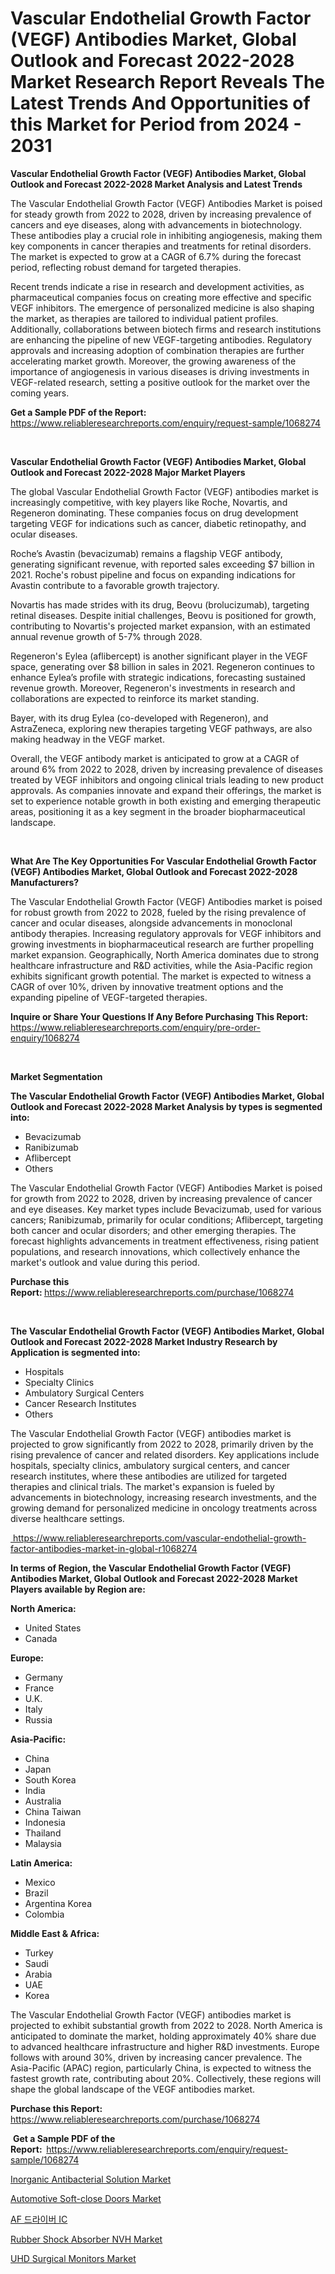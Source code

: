 <p><h1>Vascular Endothelial Growth Factor (VEGF) Antibodies Market, Global Outlook and Forecast 2022-2028 Market Research Report Reveals The Latest Trends And Opportunities of this Market for Period from 2024 - 2031</h1></p><p><strong>Vascular Endothelial Growth Factor (VEGF) Antibodies Market, Global Outlook and Forecast 2022-2028 Market Analysis and Latest Trends</strong></p>
<p><p>The Vascular Endothelial Growth Factor (VEGF) Antibodies Market is poised for steady growth from 2022 to 2028, driven by increasing prevalence of cancers and eye diseases, along with advancements in biotechnology. These antibodies play a crucial role in inhibiting angiogenesis, making them key components in cancer therapies and treatments for retinal disorders. The market is expected to grow at a CAGR of 6.7% during the forecast period, reflecting robust demand for targeted therapies.</p><p>Recent trends indicate a rise in research and development activities, as pharmaceutical companies focus on creating more effective and specific VEGF inhibitors. The emergence of personalized medicine is also shaping the market, as therapies are tailored to individual patient profiles. Additionally, collaborations between biotech firms and research institutions are enhancing the pipeline of new VEGF-targeting antibodies. Regulatory approvals and increasing adoption of combination therapies are further accelerating market growth. Moreover, the growing awareness of the importance of angiogenesis in various diseases is driving investments in VEGF-related research, setting a positive outlook for the market over the coming years.</p></p>
<p><strong>Get a Sample PDF of the Report:&nbsp;</strong> <a href="https://www.reliableresearchreports.com/enquiry/request-sample/1068274">https://www.reliableresearchreports.com/enquiry/request-sample/1068274</a></p>
<p>&nbsp;</p>
<p><strong>Vascular Endothelial Growth Factor (VEGF) Antibodies Market, Global Outlook and Forecast 2022-2028 Major Market Players</strong></p>
<p><p>The global Vascular Endothelial Growth Factor (VEGF) antibodies market is increasingly competitive, with key players like Roche, Novartis, and Regeneron dominating. These companies focus on drug development targeting VEGF for indications such as cancer, diabetic retinopathy, and ocular diseases.</p><p>Roche’s Avastin (bevacizumab) remains a flagship VEGF antibody, generating significant revenue, with reported sales exceeding $7 billion in 2021. Roche's robust pipeline and focus on expanding indications for Avastin contribute to a favorable growth trajectory.</p><p>Novartis has made strides with its drug, Beovu (brolucizumab), targeting retinal diseases. Despite initial challenges, Beovu is positioned for growth, contributing to Novartis's projected market expansion, with an estimated annual revenue growth of 5-7% through 2028.</p><p>Regeneron's Eylea (aflibercept) is another significant player in the VEGF space, generating over $8 billion in sales in 2021. Regeneron continues to enhance Eylea’s profile with strategic indications, forecasting sustained revenue growth. Moreover, Regeneron's investments in research and collaborations are expected to reinforce its market standing.</p><p>Bayer, with its drug Eylea (co-developed with Regeneron), and AstraZeneca, exploring new therapies targeting VEGF pathways, are also making headway in the VEGF market.</p><p>Overall, the VEGF antibody market is anticipated to grow at a CAGR of around 6% from 2022 to 2028, driven by increasing prevalence of diseases treated by VEGF inhibitors and ongoing clinical trials leading to new product approvals. As companies innovate and expand their offerings, the market is set to experience notable growth in both existing and emerging therapeutic areas, positioning it as a key segment in the broader biopharmaceutical landscape.</p></p>
<p>&nbsp;</p>
<p><strong>What Are The Key Opportunities For Vascular Endothelial Growth Factor (VEGF) Antibodies Market, Global Outlook and Forecast 2022-2028 Manufacturers?</strong></p>
<p><p>The Vascular Endothelial Growth Factor (VEGF) Antibodies market is poised for robust growth from 2022 to 2028, fueled by the rising prevalence of cancer and ocular diseases, alongside advancements in monoclonal antibody therapies. Increasing regulatory approvals for VEGF inhibitors and growing investments in biopharmaceutical research are further propelling market expansion. Geographically, North America dominates due to strong healthcare infrastructure and R&D activities, while the Asia-Pacific region exhibits significant growth potential. The market is expected to witness a CAGR of over 10%, driven by innovative treatment options and the expanding pipeline of VEGF-targeted therapies.</p></p>
<p><strong>Inquire or Share Your Questions If Any Before Purchasing This Report:</strong> <a href="https://www.reliableresearchreports.com/enquiry/pre-order-enquiry/1068274">https://www.reliableresearchreports.com/enquiry/pre-order-enquiry/1068274</a></p>
<p>&nbsp;</p>
<p><strong>Market Segmentation</strong></p>
<p><strong>The Vascular Endothelial Growth Factor (VEGF) Antibodies Market, Global Outlook and Forecast 2022-2028 Market Analysis by types is segmented into:</strong></p>
<p><ul><li>Bevacizumab</li><li>Ranibizumab</li><li>Aflibercept</li><li>Others</li></ul></p>
<p><p>The Vascular Endothelial Growth Factor (VEGF) Antibodies Market is poised for growth from 2022 to 2028, driven by increasing prevalence of cancer and eye diseases. Key market types include Bevacizumab, used for various cancers; Ranibizumab, primarily for ocular conditions; Aflibercept, targeting both cancer and ocular disorders; and other emerging therapies. The forecast highlights advancements in treatment effectiveness, rising patient populations, and research innovations, which collectively enhance the market's outlook and value during this period.</p></p>
<p><strong>Purchase this Report:&nbsp;</strong><a href="https://www.reliableresearchreports.com/purchase/1068274">https://www.reliableresearchreports.com/purchase/1068274</a></p>
<p>&nbsp;</p>
<p><strong>The Vascular Endothelial Growth Factor (VEGF) Antibodies Market, Global Outlook and Forecast 2022-2028 Market Industry Research by Application is segmented into:</strong></p>
<p><ul><li>Hospitals</li><li>Specialty Clinics</li><li>Ambulatory Surgical Centers</li><li>Cancer Research Institutes</li><li>Others</li></ul></p>
<p><p>The Vascular Endothelial Growth Factor (VEGF) antibodies market is projected to grow significantly from 2022 to 2028, primarily driven by the rising prevalence of cancer and related disorders. Key applications include hospitals, specialty clinics, ambulatory surgical centers, and cancer research institutes, where these antibodies are utilized for targeted therapies and clinical trials. The market's expansion is fueled by advancements in biotechnology, increasing research investments, and the growing demand for personalized medicine in oncology treatments across diverse healthcare settings.</p></p>
<p><a href="https://www.reliableresearchreports.com/vascular-endothelial-growth-factor-antibodies-market-in-global-r1068274">&nbsp;https://www.reliableresearchreports.com/vascular-endothelial-growth-factor-antibodies-market-in-global-r1068274</a></p>
<p><strong>In terms of Region, the Vascular Endothelial Growth Factor (VEGF) Antibodies Market, Global Outlook and Forecast 2022-2028 Market Players available by Region are:</strong></p>
<p>
    <p> <strong> North America: </strong>
        <ul>
            <li>United States</li>
            <li>Canada</li>
        </ul>
        </p> 
    <p> <strong> Europe: </strong>
        <ul>
            <li>Germany</li>
            <li>France</li>
            <li>U.K.</li>
            <li>Italy</li>
            <li>Russia</li>
        </ul>
        </p> 
    <p> <strong> Asia-Pacific: </strong>
        <ul>
            <li>China</li>
            <li>Japan</li>
            <li>South Korea</li>
            <li>India</li>
            <li>Australia</li>
            <li>China Taiwan</li>
            <li>Indonesia</li>
            <li>Thailand</li>
            <li>Malaysia</li>
        </ul>
        </p> 
    <p> <strong> Latin America: </strong>
        <ul>
            <li>Mexico</li>
            <li>Brazil</li>
            <li>Argentina Korea</li>
            <li>Colombia</li>
        </ul>
        </p> 
    <p> <strong> Middle East & Africa: </strong>
        <ul>
            <li>Turkey</li>
            <li>Saudi</li>
            <li>Arabia</li>
            <li>UAE</li>
            <li>Korea</li>
        </ul>
    </p>
    </p>
<p><p>The Vascular Endothelial Growth Factor (VEGF) antibodies market is projected to exhibit substantial growth from 2022 to 2028. North America is anticipated to dominate the market, holding approximately 40% share due to advanced healthcare infrastructure and higher R&D investments. Europe follows with around 30%, driven by increasing cancer prevalence. The Asia-Pacific (APAC) region, particularly China, is expected to witness the fastest growth rate, contributing about 20%. Collectively, these regions will shape the global landscape of the VEGF antibodies market.</p></p>
<p><strong>Purchase this Report: </strong><a href="https://www.reliableresearchreports.com/purchase/1068274">https://www.reliableresearchreports.com/purchase/1068274</a></p>
<p>&nbsp;<strong>Get a Sample PDF of the Report:&nbsp;&nbsp;</strong><a href="https://www.reliableresearchreports.com/enquiry/request-sample/1068274">https://www.reliableresearchreports.com/enquiry/request-sample/1068274</a></p>
<p><strong></strong></p>
<p><p><a href="https://medium.com/@valeriecruz61/strategic-roadmap-to-success-global-inorganic-antibacterial-solution-market-analysis-2024-2031-844489d7663b">Inorganic Antibacterial Solution Market</a></p><p><a href="https://issuu.com/reportprime-2/docs/automotive-soft-close-doors-market-_fc9721d303c6bd">Automotive Soft-close Doors Market</a></p><p><a href="https://medium.com/@percymckty3ytenzie89676/af-%EB%93%9C%EB%9D%BC%EC%9D%B4%EB%B2%84-ic-%EC%82%B0%EC%97%85-%EB%B6%84%EC%84%9D-%EB%B3%B4%EA%B3%A0%EC%84%9C-%EC%95%A0%ED%94%8C%EB%A6%AC%EC%BC%80%EC%9D%B4%EC%85%98-%EC%A7%80%EC%97%AD-%EA%B2%BD%EC%9F%81-%EC%A0%84%EB%9E%B5%EC%97%90-%EB%94%B0%EB%A5%B8-%EC%8B%9C%EC%9E%A5-%EA%B7%9C%EB%AA%A8-%EC%A0%90%EC%9C%A0%EC%9C%A8-%EB%8F%99%ED%96%A5-2024-2031-9ab80e29eae3">AF 드라이버 IC</a></p><p><a href="https://issuu.com/reportprime-2/docs/rubber-shock-absorber-nvh-market-si_a0c105b4b2040d">Rubber Shock Absorber NVH Market</a></p><p><a href="https://medium.com/@benjamin.kelly9076/uhd-surgical-monitors-market-a-global-and-regional-analysis-2024-2031-6a49fa0ec843">UHD Surgical Monitors Market</a></p></p>